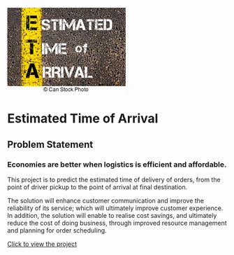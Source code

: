 ![title](business-acronym-eta-as-estimated-time-of-arrival-yellow-paint-line-on-the-road-against-asphalt-stock-images_csp27109952.jpg)

# Estimated Time of Arrival

## Problem Statement
### Economies are better when logistics is efficient and affordable.

This project is to predict the estimated time of delivery of orders, from the point of driver pickup to the point of arrival at final destination.

The solution will enhance customer communication and improve the reliability of its service; which will ultimately improve customer experience. In addition, the solution will enable to realise cost savings, and ultimately reduce the cost of doing business, through improved resource management and planning for order scheduling.

[Click to view the project](https://github.com/rsaadiq/Estimated_time_of_apprival-/blob/master/ETA%20Prediction.ipynb)

